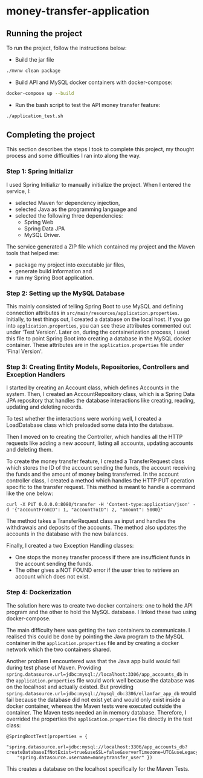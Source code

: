 # money-transfer-application

## Running the project

To run the project, follow the instructions below:
* Build the jar file

```bash
./mvnw clean package
```

* Build API and MySQL docker containers with docker-compose:

```bash
docker-compose up --build
```

* Run the bash script to test the API money transfer feature:

```bash
./application_test.sh 
```

## Completing the project

This section describes the steps I took to complete this project, my thought process and some difficulties I ran into along the way.

### Step 1: Spring Initializr

I used Spring Initializr to manually initialize the project. When I entered the service, I:
* selected Maven for dependency injection, 
* selected Java as the programming language and
* selected the following three dependencies:
    * Spring Web
    * Spring Data JPA
    * MySQL Driver.

The service generated a ZIP file which contained my project and the Maven tools that helped me:
* package my project into executable jar files,
* generate build information and
* run my Spring Boot application.

### Step 2: Setting up the MySQL Database

This mainly consisted of telling Spring Boot to use MySQL and defining connection attributes in ``src/main/resources/application.properties``. Initially, to test things out, I created a database on the local host. If you go into ``application.properties``, you can see these attributes commented out under 'Test Version'. Later on, during the containerization process, I used this file to point Spring Boot into creating a database in the MySQL docker container. These attributes are in the ``application.properties`` file under 'Final Version'.

### Step 3: Creating Entity Models, Repositories, Controllers and Exception Handlers

I started by creating an Account class, which defines Accounts in the system. Then, I created an AccountRepository class, which is a Spring Data JPA repository that handles the database interactions like creating, reading, updating and deleting records.

To test whether the interactions were working well, I created a LoadDatabase class which preloaded some data into the database.

Then I moved on to creating the Controller, which handles all the HTTP requests like adding a new account, listing all accounts, updating accounts and deleting them.

To create the money transfer feature, I created a TransferRequest class which stores the ID of the account sending the funds, the account receiving the funds and the amount of money being transferred. In the account controller class, I created a method which handles the HTTP PUT operation specific to the transfer request. This method is meant to handle a command like the one below:

```
curl -X PUT 0.0.0.0:8080/transfer -H 'Content-type:application/json' -d '{"accountFromID": 1, "accountToID": 2, "amount": 5000}'
```

The method takes a TransferRequest class as input and handles the withdrawals and deposits of the accounts. The method also updates the accounts in the database with the new balances.

Finally, I created a two Exception Handling classes:
* One stops the money transfer process if there are insufficient funds in the account sending the funds.
* The other gives a NOT FOUND error if the user tries to retrieve an account which does not exist. 

### Step 4: Dockerization

The solution here was to create two docker containers: one to hold the API program and the other to hold the MySQL database. I linked these two using docker-compose.

The main difficulty here was getting the two containers to communicate. I realised this could be done by pointing the Java program to the MySQL container in the ``application.properties`` file and by creating a docker network which the two containers shared.

Another problem I encountered was that the Java app build would fail during test phase of Maven. Providing ``spring.datasource.url=jdbc:mysql://localhost:3306/app_accounts_db`` in the ``application.properties`` file would work well because the database was on the localhost and actually existed. But providing ``spring.datasource.url=jdbc:mysql://mysql_db:3306/ellamfar_app_db`` would fail because the database did not exist yet and would only exist inside a docker container, whereas the Maven tests were executed outside the container. The Maven tests needed an in memory database. Therefore, I overrided the properties the ``application.properties`` file directly in the test class:

```
@SpringBootTest(properties = { 
	"spring.datasource.url=jdbc:mysql://localhost:3306/app_accounts_db?createDatabaseIfNotExist=true&useSSL=false&serverTimezone=UTC&useLegacyDatetimeCode=false",
	"spring.datasource.username=moneytransfer_user" })
```

This creates a database on the localhost specifically for the Maven Tests.